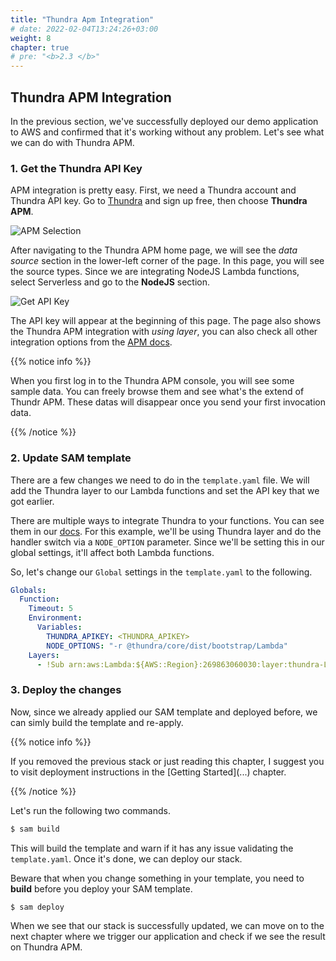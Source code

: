 ```yaml
---
title: "Thundra Apm Integration"
# date: 2022-02-04T13:24:26+03:00
weight: 8
chapter: true
# pre: "<b>2.3 </b>"
---
```


## Thundra APM Integration

In the previous section, we've successfully deployed our demo application to AWS and confirmed that it's working without any problem. Let's see what we can do with Thundra APM.

### 1. Get the Thundra API Key

APM integration is pretty easy. First, we need a Thundra account and Thundra API key. Go to [Thundra](https://start.thundra.io) and sign up free, then choose **Thundra APM**.

![APM Selection](/images/_setting_up/apm_selection.png)

After navigating to the Thundra APM home page, we will see the *data source* section in the lower-left corner of the page. In this page, you will see the source types. Since we are integrating NodeJS Lambda functions, select Serverless and go to the **NodeJS** section.

![Get API Key](/images/_setting_up/get_api_key.gif)

The API key will appear at the beginning of this page. The page also shows the Thundra APM integration with *using layer*, you can also check all other integration options from the [APM docs](https://apm.docs.thundra.io/node.js/nodejs-integration-options).

{{% notice info %}}
<p style='text-align: left;'>
When you first log in to the Thundra APM console, you will see some sample data. You can freely browse them and see what's the extend of Thundr APM. These datas will disappear once you send your first invocation data.
</p>
{{% /notice %}}


### 2. Update SAM template

There are a few changes we need to do in the `template.yaml` file. We will add the Thundra layer to our Lambda functions and set the API key that we got earlier.

There are multiple ways to integrate Thundra to your functions. You can see them in our [docs](https://apm.docs.thundra.io/node.js/nodejs-integration-options). For this example, we'll be using Thundra layer and do the handler switch via a `NODE_OPTION` parameter. Since we'll be setting this in our global settings, it'll affect both Lambda functions.

So, let's change our `Global` settings in the `template.yaml` to the following.

```yaml
Globals:
  Function:
    Timeout: 5
    Environment:
      Variables:
        THUNDRA_APIKEY: <THUNDRA_APIKEY>
        NODE_OPTIONS: "-r @thundra/core/dist/bootstrap/Lambda"
    Layers:
      - !Sub arn:aws:Lambda:${AWS::Region}:269863060030:layer:thundra-Lambda-node-layer:105
```

### 3. Deploy the changes

Now, since we already applied our SAM template and deployed before, we can simly build the template and re-apply.

{{% notice info %}}
<p style='text-align: left;'>
If you removed the previous stack or just reading this chapter, I suggest you to visit deployment instructions in the [Getting Started](...) chapter.
</p>
{{% /notice %}}


Let's run the following two commands.

```bash
$ sam build

```

This will build the template and warn if it has any issue validating the `template.yaml`. Once it's done, we can deploy our stack.

Beware that when you change something in your template, you need to **build** before you deploy your SAM template.

```bash
$ sam deploy

```

When we see that our stack is successfully updated, we can move on to the next chapter where we trigger our application and check if we see the result on Thundra APM.
